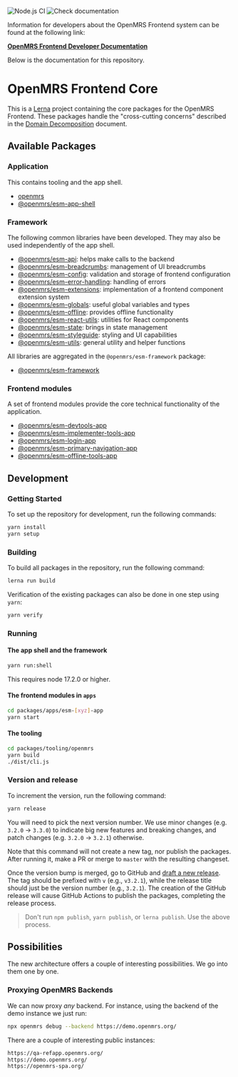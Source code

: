 ![Node.js CI](https://github.com/openmrs/openmrs-esm-core/workflows/Node.js%20CI/badge.svg)
![Check documentation](https://github.com/openmrs/openmrs-esm-core/actions/workflows/docs.yml/badge.svg)


Information for developers about the OpenMRS Frontend system can be found at the following link:

**[OpenMRS Frontend Developer Documentation](https://openmrs.github.io/openmrs-esm-core/#/)**

Below is the documentation for this repository.

# OpenMRS Frontend Core

This is a [Lerna](https://lerna.js.org/) project containing the core packages for the OpenMRS Frontend. These packages handle the "cross-cutting concerns" described in the [Domain Decomposition](https://wiki.openmrs.org/display/projects/MFE+Domain+Decomposition) document.

## Available Packages

### Application

This contains tooling and the app shell.

- [openmrs](packages/tooling/openmrs)
- [@openmrs/esm-app-shell](packages/shell/esm-app-shell)

### Framework

The following common libraries have been developed. They may also be used independently of the app shell.

- [@openmrs/esm-api](packages/framework/esm-api): helps make calls to the backend
- [@openmrs/esm-breadcrumbs](packages/framework/esm-breadcrumbs): management of UI breadcrumbs
- [@openmrs/esm-config](packages/framework/esm-config): validation and storage of frontend configuration
- [@openmrs/esm-error-handling](packages/framework/esm-error-handling): handling of errors
- [@openmrs/esm-extensions](packages/framework/esm-extensions): implementation of a frontend component extension system
- [@openmrs/esm-globals](packages/framework/esm-globals): useful global variables and types
- [@openmrs/esm-offline](packages/framework/esm-offline): provides offline functionality
- [@openmrs/esm-react-utils](packages/framework/esm-react-utils): utilities for React components
- [@openmrs/esm-state](packages/framework/esm-state): brings in state management
- [@openmrs/esm-styleguide](packages/framework/esm-styleguide): styling and UI capabilities
- [@openmrs/esm-utils](packages/framework/esm-utils): general utility and helper functions

All libraries are aggregated in the `@openmrs/esm-framework` package:

- [@openmrs/esm-framework](packages/framework/esm-framework)

### Frontend modules

A set of frontend modules provide the core technical functionality of the application.

- [@openmrs/esm-devtools-app](packages/apps/esm-devtools-app)
- [@openmrs/esm-implementer-tools-app](packages/apps/esm-implementer-tools-app)
- [@openmrs/esm-login-app](packages/apps/esm-login-app)
- [@openmrs/esm-primary-navigation-app](packages/apps/esm-primary-navigation-app)
- [@openmrs/esm-offline-tools-app](packages/apps/esm-offline-tools-app)

## Development

### Getting Started

To set up the repository for development, run the following commands:

```sh
yarn install
yarn setup
```

### Building

To build all packages in the repository, run the following command:

```sh
lerna run build
```

Verification of the existing packages can also be done in one step using `yarn`:

```sh
yarn verify
```

### Running

#### The app shell and the framework

```sh
yarn run:shell
```

This requires node 17.2.0 or higher.

#### The frontend modules in `apps`

```sh
cd packages/apps/esm-[xyz]-app
yarn start
```

#### The tooling

```sh
cd packages/tooling/openmrs
yarn build
./dist/cli.js
```

### Version and release

To increment the version, run the following command:

```sh
yarn release
```

You will need to pick the next version number. We use minor changes (e.g. `3.2.0` → `3.3.0`)
to indicate big new features and breaking changes, and patch changes (e.g. `3.2.0` → `3.2.1`)
otherwise.

Note that this command will not create a new tag, nor publish the packages.
After running it, make a PR or merge to `master` with the resulting changeset.

Once the version bump is merged, go to GitHub and
[draft a new release](https://github.com/openmrs/openmrs-esm-core/releases/new). 
The tag should be prefixed with `v` (e.g., `v3.2.1`), while the release title
should just be the version number (e.g., `3.2.1`). The creation of the GitHub release
will cause GitHub Actions to publish the packages, completing the release process.

> Don't run `npm publish`, `yarn publish`, or `lerna publish`. Use the above process.

## Possibilities

The new architecture offers a couple of interesting possibilities. We go into them one by one.

### Proxying OpenMRS Backends

We can now proxy *any* backend. For instance, using the backend of the demo instance we just run:

```sh
npx openmrs debug --backend https://demo.openmrs.org/
```

There are a couple of interesting public instances:

```sh
https://qa-refapp.openmrs.org/
https://demo.openmrs.org/
https://openmrs-spa.org/
```
